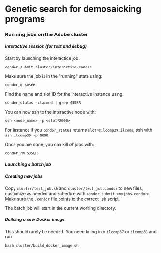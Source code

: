 # Genetic search for demosaicking programs

### Running jobs on the Adobe cluster

##### Interactive session (for test and debug)

Start by launching the interactice job:

```shell
condor_submit cluster/interactive.condor
```

Make sure the job is in the "running" state using:

```shell
condor_q $USER
```

Find the name and slot ID for the interactive instance using:

```shell
condor_status -claimed | grep $USER
```

You can now ssh to the interactive node with:

```shell
ssh <node_name> -p <slot*2000>
```

For instance if you `condor_status` returns `slot4@ilcomp39.ilcomp`,
ssh with `ssh ilcomp39 -p 8000`.

Once you are done, you can kill *all* jobs with:

```shell
condor_rm $USER
```

##### Launching a batch job

##### Creating new jobs

Copy `cluster/test_job.sh` and `cluster/test_job.condor` to new files,
customize as needed and schedule with `condor_submit <myjobs.condor>`.
Make sure the `.condor` file points to the correct `.sh` script.

The batch job will start in the current working directory.


##### Building a new Docker image

This should rarely be needed. You need to log into
`ilcomp37` or `ilcomp38` and run

```shell
bash cluster/build_docker_image.sh
```

